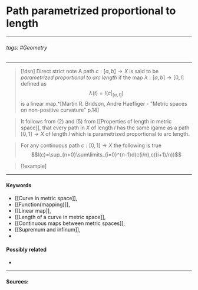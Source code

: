 # Path parametrized proportional to length
***
###### tags: #Geometry 
***
>[!dsn] Direct strict note
>A path $c:[a,b]\to X$ is said to be *parametrized proportional to arc length* if the map $\lambda:[a,b]\to[0,l]$ defined as
>$$\lambda(t)=l(c|_{[a,t]})$$
>is a linear map.^[Martin R. Bridson, Andre Haefliger - "Metric spaces on non-positive curvature" p.14]

>It follows from $(2)$ and $(5)$ from [[Properties of length in metric space]], that every path in $X$ of length $l$ has the same igame as a path $[0,1]\to X$ of length $l$ which is parametrized proportional to arc length.

>For any continuous path $c:[0,1]\to X$ the following is true
>$$l(c)=\sup_{n>0}\sum\limits_{i=0}^{n-1}d(c(i/n),c((i+1)/n))$$

>[!example] 
>
***
#### Keywords
- [[Curve in metric space]],
- [[Function(mapping)]],
- [[Linear map]],
- [[Length of a curve in metric space]],
- [[Continuous maps between metric spaces]],
- [[Supremum and infinum]],
- 
#### Possibly related
- 
***
#### Sources: